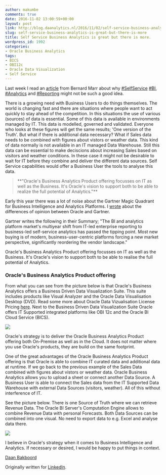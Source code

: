 ```yaml
---
author: makumbe
comments: true
date: 2016-11-02 13:00:59+00:00
layout: post
link: http://blog.daanalytics.nl/2016/11/02/self-service-business-analytics-is-great-but-there-is-more/
slug: self-service-business-analytics-is-great-but-there-is-more
title: Self Service Business Analytics is great but there is more.
wordpress_id: 1992
categories:
- Oracle Business Analytics
tags:
- BICS
- OBI12c
- Oracle Data Visualization
- Self Service
---
```


Last week I read an [article](http://www.forbes.com/sites/bernardmarr/2016/10/25/why-we-must-rethink-self-service-bi-analytics-and-reporting/#492c98184349) from Bernard Marr about why [#SelfService](http://twitter.com/hashtag/SelfService?src=hash) [#BI](http://twitter.com/hashtag/BI?src=hash), [#Analytics](http://twitter.com/hashtag/Analytics?src=hash) and [#Reporting](http://twitter.com/hashtag/Reporting?src=hash) might not be such a good idea.

There is a growing need with Business Users to do things themselves. The world is changing fast and there are situations where people want to act quickly to stay ahead of the competition. In this situations the use of various (sources) of data is essential. Some of this data is available in environments managed by IT. This data is modelled, governed and validated. Everyone who looks at these figures will get the same results; 'One version of the Truth'. But what if there is additional data necessary? What if Sales data needs to be combined with figures about vistors or weather data. This kind of data normally is not available in an IT managed Data Warehouse. Still this data can be essential to make deciscions about increasing Sales based on visitors and weather conditions. In these case it might not be desirable to wait for IT before they combine and deliver the different data sources. Self Service capabilities would offer a Business User the tools to analyse this data.


<blockquote>**"Oracle's Business Analytics Product offering focusses on IT as well as the Business. It's Oracle's vision to support both to be able to realize the full potential of Analytics."**</blockquote>


Early this year there was a lot of noise about the Gartner Magic Quadrant for Business Intelligence and Analytics Platforms. I [wrote](http://www.linkedin.com/pulse/so-oracle-did-make-magic-quadrant-business-analytics-daan-bakboord?trk=mp-author-card) about the differences of opinion between Oracle and Gartner.

Gartner writes the following in their Summary; "The BI and analytics platform market's multiyear shift from IT-led enterprise reporting to business-led self-service analytics has passed the tipping point. Most new buying is of modern, business-user-centric platforms forcing a new market perspective, significantly reordering the vendor landscape."

Oracle's Business Analytics Product offering focusses on IT as well as the Business. It's Oracle's vision to support both to be able to realise the full potential of Analytics.


### Oracle's Business Analytics Product offering


From what you can see from the picture below is that Oracle's Business Analytics offers a Business Driven Data Visualization Suite. This suite includes products like Visual Analyzer and the Oracle Data Visualisation Desktop (DVD). Read some more about Oracle Data Vizualisation License Pricing [here](http://blog.daanalytics.nl/2016/10/13/oracle-data-visualisation-license-pricing). Next to the Business Driven Data Visualization Suite Oracle offers IT Supported integrated platforms like OBI 12c and the Oracle BI Cloud Service (BICS).


![](https://media.licdn.com/mpr/mpr/AAEAAQAAAAAAAAkGAAAAJDJlMjdiMjA2LWJlODUtNDYxOS04MjMyLTkyNTkyNTNkMzkzOA.png)


Oracle's strategy is to deliver the Oracle Business Analytics Product offering both On-Premise as well as in the Cloud. It does not matter where you use Oracle's products, they are build on the same footprint.

One of the great advantages of the Oracle Business Analytics Product offering is that Oracle is able to combine IT curated data and additional data at runtime. If we go back to the previous example of the Sales Data combined with figures about vistors or weather data. Oracle Business Analytics allows you to upload a sheet or connect another Data Source. A Business User is able to connect the Sales data from the IT Supported Data Warehouse with external Data Sources (visitors, weather). All of this without interference of IT.

See the picture below. There is one Source of Truth where we can retrieve Revenue Data. The Oracle BI Server's Computation Engine allows to combine Revenue Data with personal Forecasts. Both Data Sources can be combined into one visual. No need to export data to e.g. Excel and analyse data there.


![](https://media.licdn.com/mpr/mpr/AAEAAQAAAAAAAAiLAAAAJDAyZWUyZjYzLTE3MzMtNDk5OS05NjBlLWJmZDc0OWRlM2Q2Ng.png)




I believe in Oracle's strategy when it comes to Business Intelligence and Analytics. If necessary or desired, I would be happy to put things in context.

[Daan Bakboord](http://www.daanalytics.nl/)

Originally written for [LinkedIn](https://www.linkedin.com/pulse/self-service-business-analytics-great-more-daan-bakboord?trk=hp-feed-article-title-publish).
